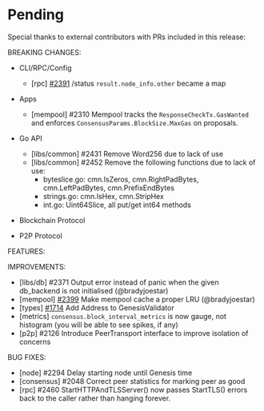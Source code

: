 # Pending

Special thanks to external contributors with PRs included in this release:

BREAKING CHANGES:

* CLI/RPC/Config
  * [rpc] [\#2391](https://github.com/tendermint/tendermint/issues/2391) /status `result.node_info.other` became a map

* Apps
  * [mempool] \#2310 Mempool tracks the `ResponseCheckTx.GasWanted` and enforces `ConsensusParams.BlockSize.MaxGas` on proposals.

* Go API
  * [libs/common] \#2431 Remove Word256 due to lack of use
  * [libs/common] \#2452 Remove the following functions due to lack of use:
    * byteslice.go: cmn.IsZeros, cmn.RightPadBytes, cmn.LeftPadBytes, cmn.PrefixEndBytes
    * strings.go: cmn.IsHex, cmn.StripHex
    * int.go: Uint64Slice, all put/get int64 methods

* Blockchain Protocol

* P2P Protocol


FEATURES:

IMPROVEMENTS:
- [libs/db] \#2371 Output error instead of panic when the given db_backend is not initialised (@bradyjoestar)
- [mempool] [\#2399](https://github.com/tendermint/tendermint/issues/2399) Make mempool cache a proper LRU (@bradyjoestar)
- [types] [\#1714](https://github.com/tendermint/tendermint/issues/1714) Add Address to GenesisValidator
- [metrics] `consensus.block_interval_metrics` is now gauge, not histogram (you will be able to see spikes, if any)
- [p2p] \#2126 Introduce PeerTransport interface to improve isolation of concerns

BUG FIXES:
- [node] \#2294 Delay starting node until Genesis time
- [consensus] \#2048 Correct peer statistics for marking peer as good
- [rpc] \#2460 StartHTTPAndTLSServer() now passes StartTLS() errors back to the caller rather than hanging forever.